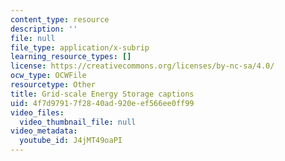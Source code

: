 ```yaml
---
content_type: resource
description: ''
file: null
file_type: application/x-subrip
learning_resource_types: []
license: https://creativecommons.org/licenses/by-nc-sa/4.0/
ocw_type: OCWFile
resourcetype: Other
title: Grid-scale Energy Storage captions
uid: 4f7d9791-7f28-40ad-920e-ef566ee0ff99
video_files:
  video_thumbnail_file: null
video_metadata:
  youtube_id: J4jMT49oaPI
---
```

